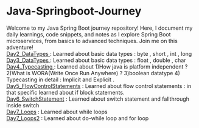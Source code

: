# Java-Springboot-Journey
Welcome to my Java Spring Boot journey repository! Here, I document my daily learnings, code snippets, and notes as I explore Spring Boot microservices, from basics to advanced techniques. Join me on this adventure!
<br/>
<span><a href="https://github.com/SachinSS45/Java-Springboot-Journey/tree/master/Day2_DataTypes"> Day2_DataTypes </a> : Learned about basic data types : byte , short , int , long</span>
<br/>
<span><a href="https://github.com/SachinSS45/Java-Springboot-Journey/tree/master/Day3_DataTypes"> Day3_DataTypes </a> : Learned about basic data types : float , double , char</span>
<br/>
<span><a href="https://github.com/SachinSS45/Java-Springboot-Journey/tree/master/Day4_Typecasting"> Day4_Typecasting </a> : Learned about 1)How java is platform independent ? 2)What is WORA(Write Once Run Anywhere) ? 3)boolean datatype 4) Typecasting in detail : Implicit and Explicit .</span>
<br/>
<span><a href="https://github.com/SachinSS45/Java-Springboot-Journey/tree/master/Day5_FlowControlStatements"> Day5_FlowControlStatements</a> : Learned about flow control statements : in that specific learned about if block statements. </span>
<br/>
<span><a href="https://github.com/SachinSS45/Java-Springboot-Journey/tree/master/Day6_SwitchStatement"> Day6_SwitchStatement</a> : Learned about switch statement and fallthrough inside switch</span>
<br/>
<span><a href="https://github.com/SachinSS45/Java-Springboot-Journey/tree/master/Day6_Loops"> Day7_Loops</a> : Learned about while loops </span>
<br/>
<span><a href="https://github.com/SachinSS45/Java-Springboot-Journey/tree/master/Day7_Loops2"> Day7_Loops2</a> : Learned about do-while loop and for loop</span>


